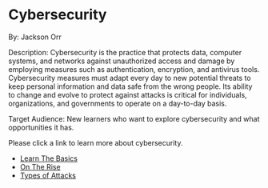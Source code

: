 # Cybersecurity
By: Jackson Orr

Description: Cybersecurity is the practice that protects data, computer systems, and networks against unauthorized access and damage by employing measures such as authentication, encryption, and antivirus tools. Cybersecurity measures must adapt every day to new potential threats to keep personal information and data safe from the wrong people. Its ability to change and evolve to protect against attacks is critical for individuals, organizations, and governments to operate on a day-to-day basis. 

Target Audience: New learners who want to explore cybersecurity and what opportunities it has. 

Please click a link to learn more about cybersecurity.

- [Learn The Basics](LearnTheBasics.md)
- [On The Rise](OnTheRise.md)
- [Types of Attacks](TypesofAttacks.md)


